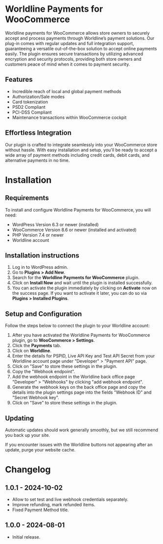 # Worldline Payments for WooCommerce

Worldline payments for WooCommerce allows store owners to securely accept and process payments through Worldline’s payment solutions. Our plug-in comes with regular updates and full integration support, guaranteeing a versatile out-of-the-box solution to accept online payments easily. The plugin ensures secure transactions by utilizing advanced encryption and security protocols, providing both store owners and customers peace of mind when it comes to payment security.

## Features

- Incredible reach of local and global payment methods
- Authorization/Sale modes
- Card tokenization
- PSD2 Compliant
- PCI-DSS Compliant
- Maintenance transactions within WooCommerce cockpit

## Effortless Integration

Our plugin is crafted to integrate seamlessly into your WooCommerce store without hassle. With easy installation and setup, you'll be ready to accept a wide array of payment methods including credit cards, debit cards, and alternative payments in no time.

# Installation

## Requirements

To install and configure Worldline Payments for WooCommerce, you will need:

- WordPress Version 6.3 or newer (installed)
- WooCommerce Version 8.6 or newer (installed and activated)
- PHP Version 7.4 or newer
- Worldline account

## Installation instructions

1. Log in to WordPress admin.
2. Go to **Plugins > Add New**.
3. Search for the **Worldline Payments for WooCommerce** plugin.
4. Click on **Install Now** and wait until the plugin is installed successfully.
5. You can activate the plugin immediately by clicking on **Activate** now on the success page. If you want to activate it later, you can do so via **Plugins > Installed Plugins**.

## Setup and Configuration

Follow the steps below to connect the plugin to your Worldline account:

1. After you have activated the Worldline Payments for WooCommerce plugin, go to **WooCommerce  > Settings**.
2. Click the **Payments** tab.
3. Click on **Worldline**.
4. Enter the details for PSPID, Live API Key and Test API Secret from your Worldline account page under "Developer" > "Payment API" page.
5. Click on "Save" to store these settings in the plugin.
6. Copy the "Webhook endpoint".
7. Add the webhook endpoint in the Worldline back office page "Developer" > "Webhooks" by clicking "add webhook endpoint".
8. Generate the webhook keys on the back office page and copy the details into the plugin settings page into the fields "Webhook ID" and "Secret Webhook key".
9. Click on "Save" to store these settings in the plugin.

## Updating

Automatic updates should work generally smoothly, but we still recommend you back up your site.

If you encounter issues with the Worldline buttons not appearing after an update, purge your website cache.

# Changelog

## 1.0.1 - 2024-10-02
- Allow to set test and live webhook credentials separately.
- Improve refunding, mark refunded items.
- Fixed Payment Method title.

## 1.0.0 - 2024-08-01
- Initial release.
